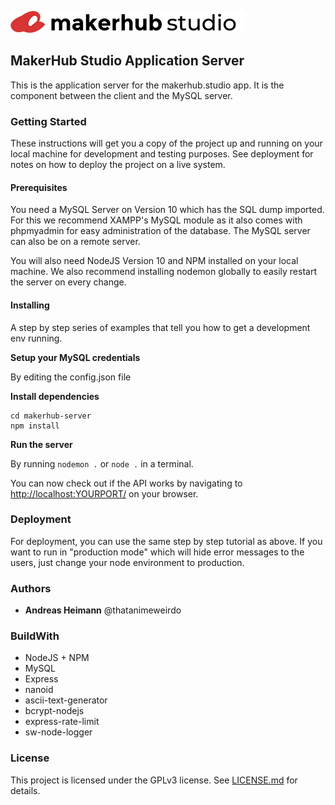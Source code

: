 ![](readme-logo.png)

## MakerHub Studio Application Server
This is the application server for the makerhub.studio app. It is the component between the client and the MySQL server.

### Getting Started
These instructions will get you a copy of the project up and running on your local machine for development and testing purposes. See deployment for notes on how to deploy the project on a live system.

#### Prerequisites
You need a MySQL Server on Version 10 which has the SQL dump imported. For this we recommend XAMPP's MySQL module as it also comes with phpmyadmin for easy administration of the database. The MySQL server can also be on a remote server.

You will also need NodeJS Version 10 and NPM installed on your local machine. We also recommend installing nodemon globally to easily restart the server on every change.

#### Installing
A step by step series of examples that tell you how to get a development env running.

**Setup your MySQL credentials**

By editing the config.json file

**Install dependencies**
```
cd makerhub-server
npm install
```

**Run the server**

By running ```nodemon .``` or ```node .``` in a terminal.

You can now check out if the API works by navigating to <http://localhost:YOURPORT/> on your browser.

### Deployment
For deployment, you can use the same step by step tutorial as above. If you want to run in "production mode" which will hide error messages to the users, just change your node environment to production.

### Authors
* **Andreas Heimann** @thatanimeweirdo

### BuildWith
* NodeJS + NPM
* MySQL
* Express
* nanoid
* ascii-text-generator
* bcrypt-nodejs
* express-rate-limit
* sw-node-logger

### License
This project is licensed under the GPLv3 license. See [LICENSE.md](LICENSE.md) for details.

